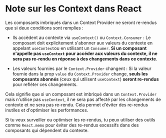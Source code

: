 # Note sur les Context dans React

Les composants imbriqués dans un Context Provider ne seront re-rendus que si deux conditions sont remplies :

- Ils accèdent au contexte via `useContext()` ou `Context.Consumer` : Le composant doit explicitement s'abonner aux valeurs du contexte en appelant `useContext`ou en utilisant un `Consumer`. **Si un composant n'appelle pas `useContext` pour accéder aux valeurs du contexte, il ne sera pas re-rendu en réponse à des changements dans ce contexte**.

- Les valeurs fournies par le `Context.Provider` changent : Si la valeur fournie dans la prop `value` du `Context.Provider` change, **seuls les composants abonnés** (ceux qui utilisent `useContext`) **seront re-rendus** pour refléter ces changements.

Cela signifie que si un composant est imbriqué dans un `Context.Provider` mais n'utilise pas `useContext`, il ne sera pas affecté par les changements de contexte et ne sera pas re-rendu. Cela permet d'éviter des re-rendus inutiles et d'optimiser les performances.

Si tu veux surveiller ou optimiser les re-rendus, tu peux utiliser des outils comme `React.memo` pour éviter des re-rendus excessifs dans des composants qui dépendent du contexte.